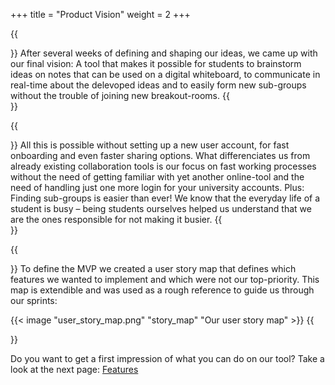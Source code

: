 +++
title = "Product Vision"
weight = 2
+++

{{<section title="Group projects in no time ...">}}
After several weeks of defining and shaping our ideas, we came up with our final vision: A tool that makes it possible for students to brainstorm ideas on notes that can be used on a digital whiteboard, to communicate in real-time about the delevoped ideas and to easily form new sub-groups without the trouble of joining new breakout-rooms.
{{</section>}}

{{<section title="... and with no effort at all.">}}
All this is possible without setting up a new user account, for fast onboarding and even faster sharing options. What differenciates us from already existing collaboration tools is our focus on fast working processes without the need of getting familiar with yet another online-tool and the need of handling just one more login for your university accounts. Plus: Finding sub-groups is easier than ever!
We know that the everyday life of a student is busy – being students ourselves helped us understand that we are the ones responsible for not making it busier.
{{</section>}}

{{<section title="Enough blah blah, we want to see results!">}}
To define the MVP we created a user story map that defines which features we wanted to implement and which were not our top-priority. This map is extendible and was used as a rough reference to guide us through our sprints:

{{< image "user_story_map.png" "story_map" "Our user story map" >}}
{{</section>}}

Do you want to get a first impression of what you can do on our tool? Take a look at the next page:
[Features](../features)
